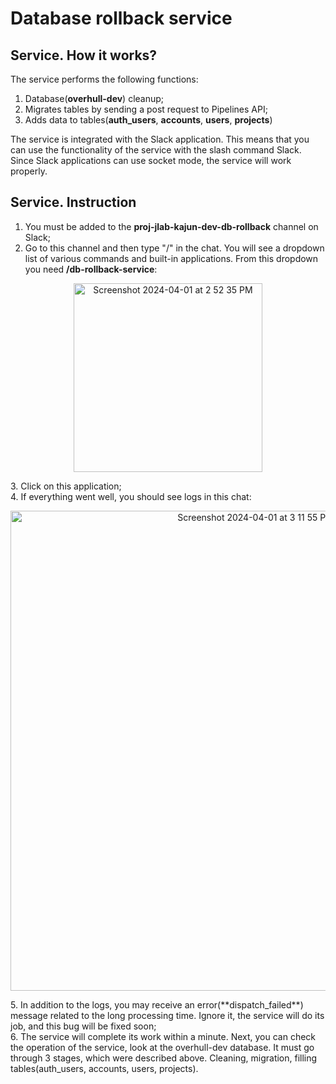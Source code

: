 # Database rollback service
## Service. How it works?
The service performs the following functions:
1. Database(**overhull-dev**) cleanup;
2. Migrates tables by sending a post request to Pipelines API;
3. Adds data to tables(**auth_users**, **accounts**, **users**, **projects**)

The service is integrated with the Slack application. This means that you can use the functionality of the service with the slash command Slack. Since Slaсk applications can use socket mode, the service will work properly.

## Service. Instruction
1. You must be added to the **proj-jlab-kajun-dev-db-rollback** channel on Slack;
2. Go to this channel and then type "/" in the chat. You will see a dropdown list of various commands and built-in applications. From this
dropdown you need **/db-rollback-service**:
<p align="center"><img width="302" alt="Screenshot 2024-04-01 at 2 52 35 PM" src="https://github.com/zhdankras/db-rollback-service/assets/55245041/bb59f6f5-f48b-42d9-889a-35b1a1520365"></p>
3. Click on this application;<br/>
4. If everything went well, you should see logs in this chat:
<p align="center"><img width="768" alt="Screenshot 2024-04-01 at 3 11 55 PM" src="https://github.com/zhdankras/db-rollback-service/assets/55245041/1359e6af-6f14-474e-b3a0-6e1df6d21385"></p>
5. In addition to the logs, you may receive an error(**dispatch_failed**) message related to the long processing time. Ignore it, the service will do its job, and this bug will be fixed soon;<br/>
6. The service will complete its work within a minute. Next, you can check the operation of the service, look at the overhull-dev database. It must go through 3 stages, which were described above. Cleaning, migration, filling tables(auth_users, accounts, users, projects).
